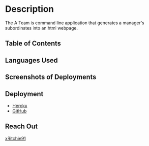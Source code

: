 # Description
The A Team is command line application that generates a manager's subordinates into an html webpage.

## Table of Contents

## Languages Used

## Screenshots of Deployments

## Deployment
- [Heroku](https://dashboard.heroku.com/apps/cryptic-earth-53981/deploy/github)
- [GitHub](https://xritchie91.github.io/The-A-Team/)

## Reach Out
[xRitchie91](https://github.com/xRitchie91/The-A-Team/tree/main)